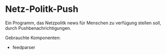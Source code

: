 # Netz-Politk-Push
Ein Programm, das Netzpolitk news für Menschen zu verfügung stellen soll, durch Pushbenachrichtigungen.


Gebrauchte Komponenten:
  - feedparser
